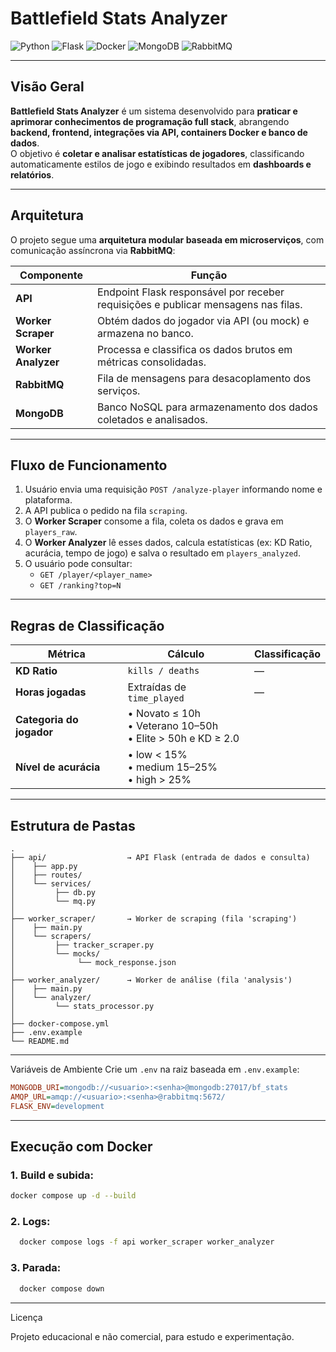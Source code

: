 # Battlefield Stats Analyzer

![Python](https://img.shields.io/badge/Python-3.12%2B-blue?logo=python)
![Flask](https://img.shields.io/badge/Flask-API-lightgrey?logo=flask)
![Docker](https://img.shields.io/badge/Docker-Compose-blue?logo=docker)
![MongoDB](https://img.shields.io/badge/MongoDB-Database-green?logo=mongodb)
![RabbitMQ](https://img.shields.io/badge/RabbitMQ-Queue-orange?logo=rabbitmq)

---

## Visão Geral
**Battlefield Stats Analyzer** é um sistema desenvolvido para **praticar e aprimorar conhecimentos de programação full stack**, abrangendo **backend, frontend, integrações via API, containers Docker e banco de dados**.  
O objetivo é **coletar e analisar estatísticas de jogadores**, classificando automaticamente estilos de jogo e exibindo resultados em **dashboards e relatórios**.

---

## Arquitetura
O projeto segue uma **arquitetura modular baseada em microserviços**, com comunicação assíncrona via **RabbitMQ**:

| Componente | Função |
|-------------|--------|
| **API** | Endpoint Flask responsável por receber requisições e publicar mensagens nas filas. |
| **Worker Scraper** | Obtém dados do jogador via API (ou mock) e armazena no banco. |
| **Worker Analyzer** | Processa e classifica os dados brutos em métricas consolidadas. |
| **RabbitMQ** | Fila de mensagens para desacoplamento dos serviços. |
| **MongoDB** | Banco NoSQL para armazenamento dos dados coletados e analisados. |

---

## Fluxo de Funcionamento
1. Usuário envia uma requisição `POST /analyze-player` informando nome e plataforma.  
2. A API publica o pedido na fila `scraping`.  
3. O **Worker Scraper** consome a fila, coleta os dados e grava em `players_raw`.  
4. O **Worker Analyzer** lê esses dados, calcula estatísticas (ex: KD Ratio, acurácia, tempo de jogo) e salva o resultado em `players_analyzed`.  
5. O usuário pode consultar:
   - `GET /player/<player_name>`  
   - `GET /ranking?top=N`

---

## Regras de Classificação
| Métrica | Cálculo | Classificação |
|----------|----------|---------------|
| **KD Ratio** | `kills / deaths` | — |
| **Horas jogadas** | Extraídas de `time_played` | — |
| **Categoria do jogador** | • Novato ≤ 10h<br>• Veterano 10–50h<br>• Elite > 50h e KD ≥ 2.0 |
| **Nível de acurácia** | • low < 15%<br>• medium 15–25%<br>• high > 25% |

---

## Estrutura de Pastas
```
.
├── api/                  → API Flask (entrada de dados e consulta)
│    ├── app.py
│    ├── routes/
│    └── services/
│         ├── db.py
│         └── mq.py
│
├── worker_scraper/       → Worker de scraping (fila 'scraping')
│    ├── main.py
│    └── scrapers/
│         ├── tracker_scraper.py
│         └── mocks/
│              └── mock_response.json
│
├── worker_analyzer/      → Worker de análise (fila 'analysis')
│    ├── main.py
│    └── analyzer/
│         └── stats_processor.py
│
├── docker-compose.yml
├── .env.example
└── README.md
```

---

Variáveis de Ambiente
Crie um `.env` na raiz baseada em `.env.example`:
```ini
MONGODB_URI=mongodb://<usuario>:<senha>@mongodb:27017/bf_stats
AMQP_URL=amqp://<usuario>:<senha>@rabbitmq:5672/
FLASK_ENV=development
```

---

## Execução com Docker
### 1. Build e subida:
  ```bash
  docker compose up -d --build
  ```
### 2. Logs:
```bash
  docker compose logs -f api worker_scraper worker_analyzer
```

### 3. Parada:
```bash
  docker compose down
```

---

Licença

Projeto educacional e não comercial, para estudo e experimentação.
